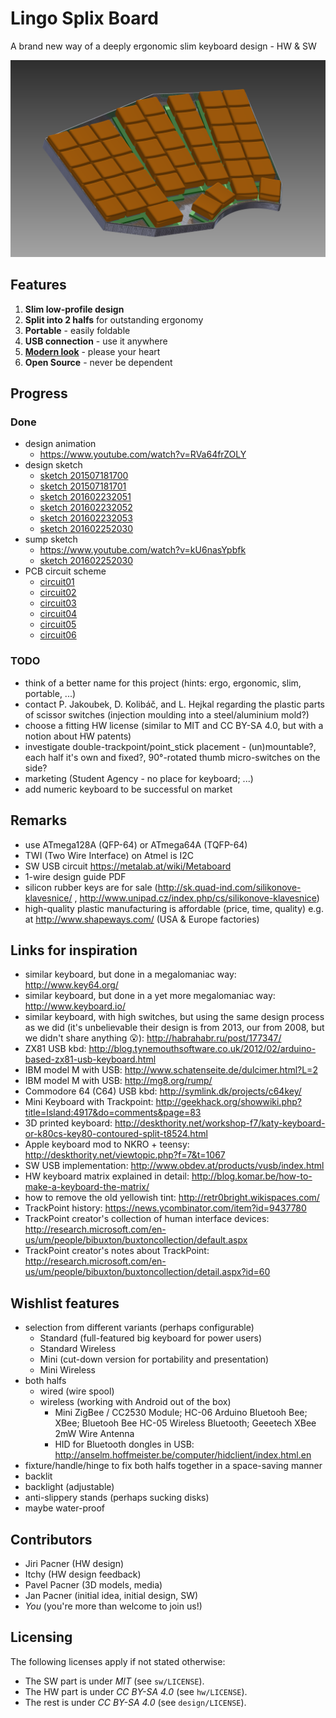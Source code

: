 # Lingo Splix Board

A brand new way of a deeply ergonomic slim keyboard design - HW &amp; SW

![overview_shot](design/model/201602252030-overview.png)

## Features

1. **Slim low-profile design**
1. **Split into 2 halfs** for outstanding ergonomy
1. **Portable** - easily foldable
1. **USB connection** - use it anywhere
1. [**Modern look**](https://www.youtube.com/watch?v=RVa64frZOLY) - please your heart
1. **Open Source** - never be dependent

## Progress

### Done

* design animation
    * https://www.youtube.com/watch?v=RVa64frZOLY
* design sketch
    * [sketch 201507181700](design/model/201507181700-overview.png)
    * [sketch 201507181701](design/model/201507181701-overview.png)
    * [sketch 201602232051](design/model/201602232051-overview-no_caps.png)
    * [sketch 201602232052](design/model/201602232052-overview.png)
    * [sketch 201602232053](design/model/201602232053-overview.png)
    * [sketch 201602252030](design/model/201602252030-overview.png)
* sump sketch
    * https://www.youtube.com/watch?v=kU6nasYpbfk
    * [sketch 201602252030](hw/PR/201602252030-sump.png)
* PCB circuit scheme
    * [circuit01](hw/PR/20150720170901-screenshot.png)
    * [circuit02](hw/PR/20150720170926-screenshot.png)
    * [circuit03](hw/PR/2016-02-13_212414-screenshot.png)
    * [circuit04](hw/PR/20160228174205-circuit.png)
    * [circuit05](hw/PR/20160228174213-circuit.png)
    * [circuit06](hw/PR/201603041506-circuit.png)

### TODO

* think of a better name for this project (hints: ergo, ergonomic, slim, portable, ...)
* contact P. Jakoubek, D. Kolibáč, and L. Hejkal regarding the plastic parts of scissor switches (injection moulding into a steel/aluminium mold?)
* choose a fitting HW license (similar to MIT and CC BY-SA 4.0, but with a notion about HW patents)
* investigate double-trackpoint/point_stick placement - (un)mountable?, each half it's own and fixed?, 90°-rotated thumb micro-switches on the side?
* marketing (Student Agency - no place for keyboard; ...)
* add numeric keyboard to be successful on market

## Remarks

* use ATmega128A (QFP-64) or ATmega64A (TQFP-64)
* TWI (Two Wire Interface) on Atmel is I2C
* SW USB circuit https://metalab.at/wiki/Metaboard
* 1-wire design guide PDF
* silicon rubber keys are for sale (http://sk.quad-ind.com/silikonove-klavesnice/ , http://www.unipad.cz/index.php/cs/silikonove-klavesnice)
* high-quality plastic manufacturing is affordable (price, time, quality) e.g. at http://www.shapeways.com/ (USA & Europe factories)

## Links for inspiration

* similar keyboard, but done in a megalomaniac way: http://www.key64.org/
* similar keyboard, but done in a yet more megalomaniac way: http://www.keyboard.io/
* similar keyboard, with high switches, but using the same design process as we did (it's unbelievable their design is from 2013, our from 2008, but we didn't share anything :open_mouth:): http://habrahabr.ru/post/177347/
* ZX81 USB kbd: http://blog.tynemouthsoftware.co.uk/2012/02/arduino-based-zx81-usb-keyboard.html
* IBM model M with USB: http://www.schatenseite.de/dulcimer.html?L=2
* IBM model M with USB: http://mg8.org/rump/
* Commodore 64 (C64) USB kbd: http://symlink.dk/projects/c64key/
* Mini Keyboard with Trackpoint: http://geekhack.org/showwiki.php?title=Island:4917&do=comments&page=83
* 3D printed keyboard: http://deskthority.net/workshop-f7/katy-keyboard-or-k80cs-key80-contoured-split-t8524.html
* Apple keyboard mod to NKRO + teensy: http://deskthority.net/viewtopic.php?f=7&t=1067
* SW USB implementation: http://www.obdev.at/products/vusb/index.html
* HW keyboard matrix explained in detail: http://blog.komar.be/how-to-make-a-keyboard-the-matrix/
* how to remove the old yellowish tint: http://retr0bright.wikispaces.com/
* TrackPoint history: https://news.ycombinator.com/item?id=9437780
* TrackPoint creator's collection of human interface devices: http://research.microsoft.com/en-us/um/people/bibuxton/buxtoncollection/default.aspx
* TrackPoint creator's notes about TrackPoint: http://research.microsoft.com/en-us/um/people/bibuxton/buxtoncollection/detail.aspx?id=60

## Wishlist features

* selection from different variants (perhaps configurable)
    * Standard (full-featured big keyboard for power users)
    * Standard Wireless
    * Mini (cut-down version for portability and presentation)
    * Mini Wireless
* both halfs
    * wired (wire spool)
    * wireless (working with Android out of the box)
        * Mini ZigBee / CC2530 Module; HC-06 Arduino Bluetooh Bee; XBee; Bluetooh Bee HC-05 Wireless Bluetooth; Geeetech XBee 2mW Wire Antenna
        * HID for Bluetooth dongles in USB: http://anselm.hoffmeister.be/computer/hidclient/index.html.en
* fixture/handle/hinge to fix both halfs together in a space-saving manner
* backlit
* backlight (adjustable)
* anti-slippery stands (perhaps sucking disks)
* maybe water-proof

## Contributors

* Jiri Pacner (HW design)
* Itchy (HW design feedback)
* Pavel Pacner (3D models, media)
* Jan Pacner (initial idea, initial design, SW)
* *You* (you're more than welcome to join us!)

## Licensing

The following licenses apply if not stated otherwise:

* The SW part is under *MIT* (see `sw/LICENSE`).
* The HW part is under *CC BY-SA 4.0* (see `hw/LICENSE`).
* The rest is under *CC BY-SA 4.0* (see `design/LICENSE`).
